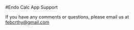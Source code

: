 #Endo Calc App Support

If you have any comments or questions, please email us at febcrthy@gmail.com
